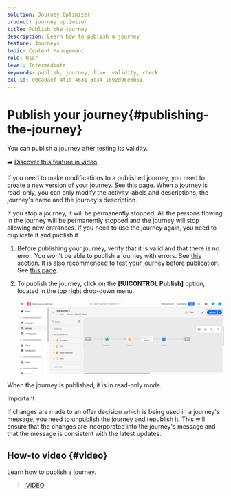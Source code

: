 ```yaml
---
solution: Journey Optimizer
product: journey optimizer
title: Publish the journey
description: Learn how to publish a journey
feature: Journeys
topic: Content Management
role: User
level: Intermediate
keywords: publish, journey, live, validity, check
exl-id: e0ca8aef-4f1d-4631-8c34-1692d96e8b51
---
```

# Publish your journey{#publishing-the-journey}

You can publish a journey after testing its validity.

➡️ [Discover this feature in video](#video)

If you need to make modifications to a published journey, you need to create a new version of your journey. See [this page](../building-journeys/journey.md). When a journey is read-only, you can only modify the activity labels and descriptions, the journey's name and the journey's description.

If you stop a journey, it will be permanently stopped. All the persons flowing in the journey will be permanently stopped and the journey will stop allowing new entrances. If you need to use the journey again, you need to duplicate it and publish it.

1. Before publishing your journey, verify that it is valid and that there is no error. You won't be able to publish a journey with errors. See [this section](../building-journeys/troubleshooting.md#checking-for-errors-before-testing). It is also recommended to test your journey before publication. See [this page](../building-journeys/testing-the-journey.md).
1. To publish the journey, click on the **[!UICONTROL Publish]** option, located in the top right drop-down menu.

    ![](assets/journeyuc1_18.png)

When the journey is published, it is in read-only mode.

>[!IMPORTANT]
>
>If changes are made to an offer decision which is being used in a journey's message, you need to unpublish the journey and republish it.  This will ensure that the changes are incorporated into the journey's message and that the message is consistent with the latest updates.

## How-to video {#video}

Learn how to publish a journey.

>[!VIDEO](https://video.tv.adobe.com/v/3424998?quality=12) 